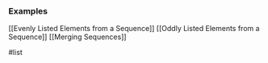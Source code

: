 ### Examples

[[Evenly Listed Elements from a Sequence]]
[[Oddly Listed Elements from a Sequence]]
[[Merging Sequences]]

#list
	